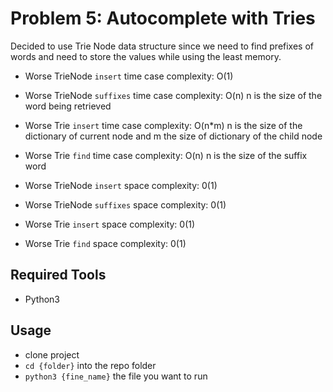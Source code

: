 # Problem 5: Autocomplete with Tries

Decided to use Trie Node data structure since we need to find prefixes of words and need to store
the values while using the least memory.

* Worse TrieNode `insert` time case complexity: O(1)    
* Worse TrieNode `suffixes` time case complexity: O(n)    n is the size of the word being retrieved
* Worse Trie `insert` time case complexity: O(n*m)    n is the size of the dictionary of current node and m
  the size of dictionary of the child node
* Worse Trie `find` time case complexity: O(n)    n is the size of the suffix word

* Worse TrieNode `insert` space complexity: 0(1)
* Worse TrieNode `suffixes` space complexity: 0(1)
* Worse Trie `insert` space complexity: 0(1)
* Worse Trie `find` space complexity: 0(1)

    
    
## Required Tools
* Python3

## Usage
* clone project
* `cd {folder}` into the repo folder
* `python3 {fine_name}` the file you want to run